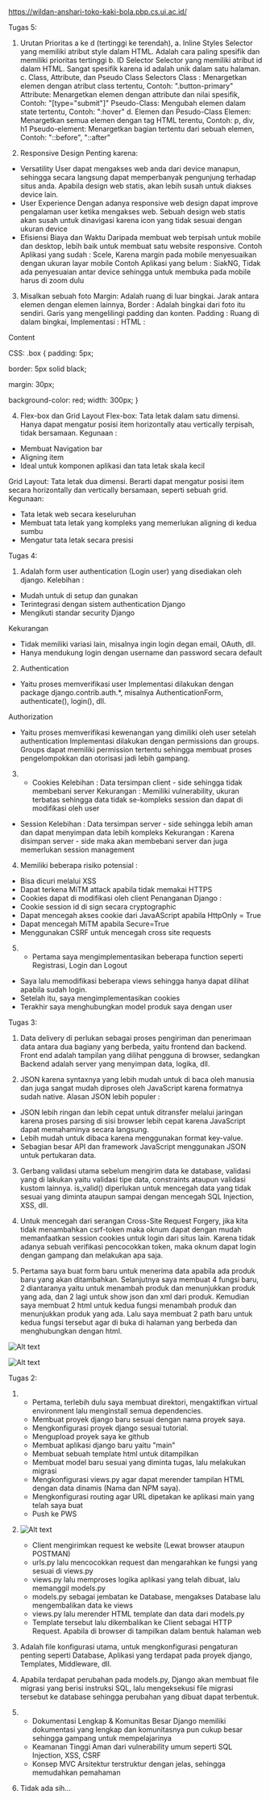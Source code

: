 https://wildan-anshari-toko-kaki-bola.pbp.cs.ui.ac.id/

Tugas 5:
1. Urutan Prioritas
a ke d (tertinggi ke terendah),
a. Inline Styles
Selector yang memiliki atribut style dalam HTML. Adalah cara paling spesifik dan memiliki prioritas tertinggi
b. ID Selector
Selector yang memiliki atribut id dalam HTML. Sangat spesifik karena id adalah unik dalam satu halaman.
c. Class, Attribute, dan Pseudo Class Selectors
Class : Menargetkan elemen dengan atribut class tertentu, Contoh: ".button-primary"
Attribute: Menargetkan elemen dengan attribute dan nilai spesifik, Contoh: "[type="submit"]"
Pseudo-Class: Mengubah elemen dalam state tertentu, Contoh: ":hover"
d. Elemen dan Pesudo-Class
Elemen: Menargetkan semua elemen dengan tag HTML terentu, Contoh: p, div, h1
Pseudo-element: Menargetkan bagian tertentu dari sebuah elemen, Contoh: "::before", "::after"

2. Responsive Design Penting karena:
- Versatility 
User dapat mengakses web anda dari device manapun, sehingga secara langsung dapat memperbanyak pengunjung terhadap situs anda. Apabila design web statis, akan lebih susah untuk diakses device lain.
- User Experience
Dengan adanya responsive web design dapat improve pengalaman user ketika mengakses web. Sebuah design web statis akan susah untuk dinavigasi karena icon yang tidak sesuai dengan ukuran device
- Efisiensi Biaya dan Waktu
Daripada membuat web terpisah untuk mobile dan desktop, lebih baik untuk membuat satu website responsive.
Contoh Aplikasi yang sudah : Scele, Karena margin pada mobile menyesuaikan dengan ukuran layar mobile
Contoh Aplikasi yang belum : SiakNG, Tidak ada penyesuaian antar device sehingga untuk membuka pada mobile harus di zoom dulu

3. Misalkan sebuah foto 
Margin: Adalah ruang di luar bingkai. Jarak antara elemen dengan elemen lainnya,
Border : Adalah bingkai dari foto itu sendiri. Garis yang mengelilingi padding dan konten.
Padding : Ruang di dalam bingkai, 
Implementasi :
HTML :
<div class="box">
  Content
</div>

CSS:
.box {
  padding: 5px;

  border: 5px solid black; 

  margin: 30px; 

  background-color: red;
  width: 300px;
}

4. Flex-box dan Grid Layout
Flex-box:
Tata letak dalam satu dimensi. Hanya dapat mengatur posisi item horizontally atau vertically terpisah, tidak bersamaan.
Kegunaan : 
- Membuat Navigation bar
- Aligning item
- Ideal untuk komponen aplikasi dan tata letak skala kecil

Grid Layout:
Tata letak dua dimensi. Berarti dapat mengatur posisi item secara horizontally dan vertically bersamaan, seperti sebuah grid.
Kegunaan:
- Tata letak web secara keseluruhan 
- Membuat tata letak yang kompleks yang memerlukan aligning di kedua sumbu 
- Mengatur tata letak secara presisi

Tugas 4:
1. Adalah form user authentication (Login user) yang disediakan oleh django.
Kelebihan :
- Mudah untuk di setup dan gunakan
- Terintegrasi dengan sistem authentication Django
- Mengikuti standar security Django 

Kekurangan
- Tidak memiliki variasi lain, misalnya ingin login degan email, OAuth, dll.
- Hanya mendukung login dengan username dan password secara default

2. Authentication
- Yaitu proses memverifikasi user
Implementasi dilakukan dengan package django.contrib.auth.*, misalnya AuthenticationForm, authenticate(), login(), dll.

Authorization
- Yaitu proses memverifikasi kewenangan yang dimiliki oleh user setelah authentication
 Implementasi dilakukan dengan permissions dan groups. Groups dapat memiliki permission tertentu sehingga membuat proses pengelompokkan dan otorisasi jadi lebih gampang. 

 3. - Cookies
Kelebihan : Data tersimpan client - side sehingga tidak membebani server
Kekurangan : Memiliki vulnerability, ukuran terbatas sehingga data tidak se-kompleks session dan dapat di modifikasi oleh user

- Session
Kelebihan : Data tersimpan server - side sehingga lebih aman dan dapat menyimpan data lebih kompleks
Kekurangan : Karena disimpan server - side maka akan membebani server dan juga memerlukan session management

4. Memiliki beberapa risiko potensial :
- Bisa dicuri melalui XSS
- Dapat terkena MiTM attack apabila tidak memakai HTTPS
- Cookies dapat di modifikasi oleh client
Penanganan Django :
- Cookie session id di sign secara cryptographic
- Dapat mencegah akses cookie dari JavaAScript apabila HttpOnly = True
- Dapat mencegah MiTM apabila Secure=True
- Menggunakan CSRF untuk mencegah cross site requests

5. - Pertama saya mengimplementasikan beberapa function seperti Registrasi, Login dan Logout
- Saya lalu memodifikasi beberapa views sehingga hanya dapat dilihat apabila sudah login. 
- Setelah itu, saya mengimplementasikan cookies 
- Terakhir saya menghubungkan model produk saya dengan user


Tugas 3:
1. Data delivery di perlukan sebagai proses pengiriman dan penerimaan data antara dua bagiany yang berbeda, yaitu frontend dan backend. Front end adalah tampilan yang dilihat pengguna di browser, sedangkan Backend adalah server yang menyimpan data, logika, dll.

2. JSON karena syntaxnya yang lebih mudah untuk di baca oleh manusia dan juga sangat mudah diproses oleh JavaScript karena formatnya sudah native. 
Alasan JSON lebih populer :
- JSON lebih ringan dan lebih cepat untuk ditransfer melalui jaringan karena proses parsing di sisi browser lebih cepat karena JavaScript dapat memahaminya secara langsung.
- Lebih mudah untuk dibaca karena menggunakan format key-value.
- Sebagian besar API dan framework JavaScript menggunakan JSON untuk pertukaran data.

3. Gerbang validasi utama sebelum mengirim data ke database, validasi yang di lakukan yaitu validasi tipe data, constraints ataupun validasi kustom lainnya. is_valid() diperlukan untuk mencegah data yang tidak sesuai yang diminta ataupun sampai dengan mencegah SQL Injection, XSS, dll.

4. Untuk mencegah dari serangan Cross-Site Request Forgery, jika kita tidak menambahkan csrf-token maka oknum dapat dengan mudah memanfaatkan session cookies untuk login dari situs lain. Karena tidak adanya sebuah verifikasi pencocokkan token, maka oknum dapat login dengan gampang dan melakukan apa saja.

5. Pertama saya buat form baru untuk menerima data apabila ada produk baru yang akan ditambahkan. Selanjutnya saya membuat 4 fungsi baru, 2 diantaranya yaitu untuk menambah produk dan menunjukkan produk yang ada, dan 2 lagi untuk show json dan xml dari produk. Kemudian saya membuat 2 html untuk kedua fungsi menambah produk dan menunjukkan produk yang ada. Lalu saya membuat 2 path baru untuk kedua fungsi tersebut agar di buka di halaman yang berbeda dan menghubungkan dengan html.

![Alt text](photo/contoh_json.png)

![Alt text](photo/contoh_xml.png)

Tugas 2:
1. - Pertama, terlebih dulu saya membuat direktori, mengaktifkan virtual environment lalu menginstall semua dependencies.
   - Membuat proyek django baru sesuai dengan nama proyek saya.
   - Mengkonfigurasi proyek django sesuai tutorial.
   - Mengupload proyek saya ke github
   - Membuat aplikasi django baru yaitu "main"
   - Membuat sebuah template html untuk ditampilkan
   - Membuat model baru sesuai yang diminta tugas, lalu melakukan migrasi
   - Mengkonfigurasi views.py agar dapat merender tampilan HTML dengan data dinamis (Nama dan NPM saya).
   - Mengkonfigurasi routing agar URL dipetakan ke aplikasi main yang telah saya buat
   - Push ke PWS

2. 
    ![Alt text](photo/zzz.png)

    - Client mengirimkan request ke website (Lewat browser ataupun POSTMAN)
    - urls.py lalu mencocokkan request dan mengarahkan ke fungsi yang sesuai di views.py
    - views.py lalu memproses logika aplikasi yang telah dibuat, lalu memanggil models.py
    - models.py sebagai jembatan ke Database, mengakses Database lalu mengembalikan data ke views
    - views.py lalu merender HTML template dan data dari models.py
    - Template tersebut lalu dikembalikan ke Client sebagai HTTP Request. Apabila di browser di tampilkan dalam bentuk halaman web

3. Adalah file konfigurasi utama, untuk mengkonfigurasi pengaturan penting seperti Database, Aplikasi yang terdapat pada proyek django, Templates, Middleware, dll.

4. Apabila terdapat perubahan pada models.py, Django akan membuat file migrasi yang berisi instruksi SQL, lalu mengeksekusi file migrasi tersebut ke database sehingga perubahan yang dibuat dapat terbentuk.

5. - Dokumentasi Lengkap & Komunitas Besar
    Django memiliki dokumentasi yang lengkap dan komunitasnya pun cukup besar sehingga gampang untuk mempelajarinya
   - Keamanan Tinggi
    Aman dari vulnerability umum seperti SQL Injection, XSS, CSRF
   - Konsep MVC
    Arsitektur terstruktur dengan jelas, sehingga memudahkan pemahaman

6. Tidak ada sih...     